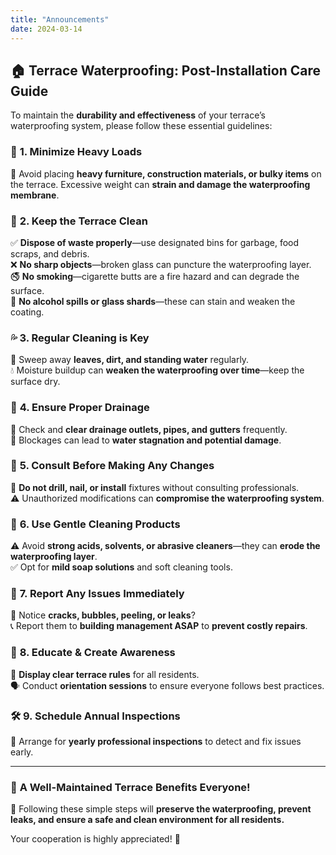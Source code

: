 ```yaml
---
title: "Announcements"
date: 2024-03-14
---
```


## 🏠 **Terrace Waterproofing: Post-Installation Care Guide**  

To maintain the **durability and effectiveness** of your terrace’s waterproofing system, please follow these essential guidelines:  

### 🔹 **1. Minimize Heavy Loads**  
🚫 Avoid placing **heavy furniture, construction materials, or bulky items** on the terrace. Excessive weight can **strain and damage the waterproofing membrane**.  

### 🧹 **2. Keep the Terrace Clean**  
✅ **Dispose of waste properly**—use designated bins for garbage, food scraps, and debris.  
❌ **No sharp objects**—broken glass can puncture the waterproofing layer.  
🚭 **No smoking**—cigarette butts are a fire hazard and can degrade the surface.  
🥂 **No alcohol spills or glass shards**—these can stain and weaken the coating.  

### 💦 **3. Regular Cleaning is Key**  
🧽 Sweep away **leaves, dirt, and standing water** regularly.  
💧 Moisture buildup can **weaken the waterproofing over time**—keep the surface dry.  

### 🚰 **4. Ensure Proper Drainage**  
🔎 Check and **clear drainage outlets, pipes, and gutters** frequently.  
🌊 Blockages can lead to **water stagnation and potential damage**.  

### 🚧 **5. Consult Before Making Any Changes**  
🔨 **Do not drill, nail, or install** fixtures without consulting professionals.  
⚠️ Unauthorized modifications can **compromise the waterproofing system**.  

### 🚿 **6. Use Gentle Cleaning Products**  
⚠️ Avoid **strong acids, solvents, or abrasive cleaners**—they can **erode the waterproofing layer**.  
✅ Opt for **mild soap solutions** and soft cleaning tools.  

### 🚨 **7. Report Any Issues Immediately**  
📢 Notice **cracks, bubbles, peeling, or leaks**?  
📞 Report them to **building management ASAP** to **prevent costly repairs**.  

### 🏡 **8. Educate & Create Awareness**  
📌 **Display clear terrace rules** for all residents.  
🗣️ Conduct **orientation sessions** to ensure everyone follows best practices.  

### 🛠️ **9. Schedule Annual Inspections**  
📅 Arrange for **yearly professional inspections** to detect and fix issues early.  

---

### 📝 **A Well-Maintained Terrace Benefits Everyone!**  
🌟 Following these simple steps will **preserve the waterproofing, prevent leaks, and ensure a safe and clean environment for all residents.**  

Your cooperation is highly appreciated! 🙌  



